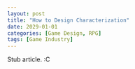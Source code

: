 ```yaml
---
layout: post
title: "How to Design Characterization"
date: 2029-01-01
categories: [Game Design, RPG]
tags: [Game Industry]
---
```



Stub article. :C